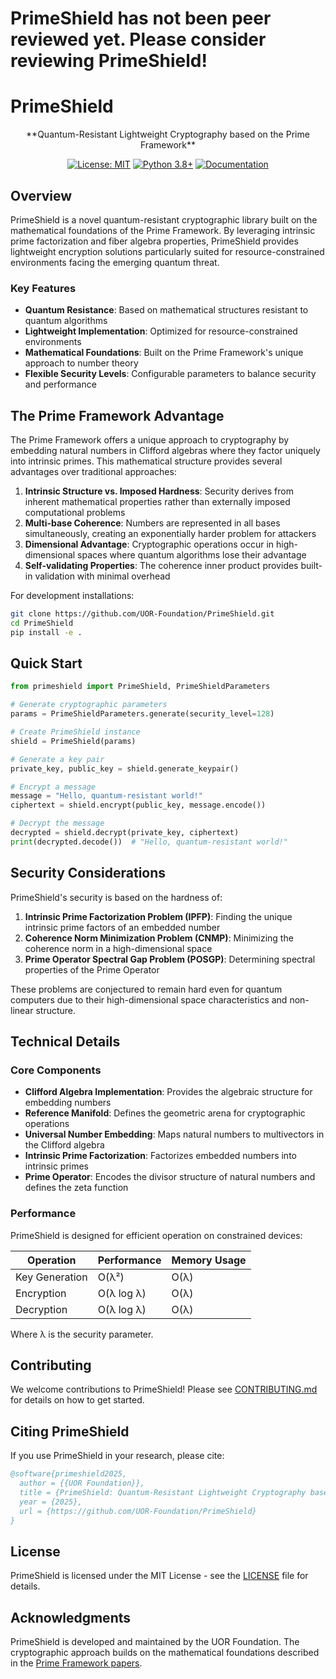 # PrimeShield has not been peer reviewed yet. Please consider reviewing PrimeShield!

# PrimeShield
<div align="center">
**Quantum-Resistant Lightweight Cryptography based on the Prime Framework**

[![License: MIT](https://img.shields.io/badge/License-MIT-blue.svg)](https://opensource.org/licenses/MIT)
[![Python 3.8+](https://img.shields.io/badge/python-3.8+-blue.svg)](https://www.python.org/downloads/)
[![Documentation](https://img.shields.io/badge/docs-latest-brightgreen.svg)](https://uor-foundation.github.io/PrimeShield/)

</div>

## Overview

PrimeShield is a novel quantum-resistant cryptographic library built on the mathematical foundations of the Prime Framework. By leveraging intrinsic prime factorization and fiber algebra properties, PrimeShield provides lightweight encryption solutions particularly suited for resource-constrained environments facing the emerging quantum threat.

### Key Features

- **Quantum Resistance**: Based on mathematical structures resistant to quantum algorithms
- **Lightweight Implementation**: Optimized for resource-constrained environments
- **Mathematical Foundations**: Built on the Prime Framework's unique approach to number theory
- **Flexible Security Levels**: Configurable parameters to balance security and performance

## The Prime Framework Advantage

The Prime Framework offers a unique approach to cryptography by embedding natural numbers in Clifford algebras where they factor uniquely into intrinsic primes. This mathematical structure provides several advantages over traditional approaches:

1. **Intrinsic Structure vs. Imposed Hardness**: Security derives from inherent mathematical properties rather than externally imposed computational problems
2. **Multi-base Coherence**: Numbers are represented in all bases simultaneously, creating an exponentially harder problem for attackers
3. **Dimensional Advantage**: Cryptographic operations occur in high-dimensional spaces where quantum algorithms lose their advantage
4. **Self-validating Properties**: The coherence inner product provides built-in validation with minimal overhead


For development installations:

```bash
git clone https://github.com/UOR-Foundation/PrimeShield.git
cd PrimeShield
pip install -e .
```

## Quick Start

```python
from primeshield import PrimeShield, PrimeShieldParameters

# Generate cryptographic parameters
params = PrimeShieldParameters.generate(security_level=128)

# Create PrimeShield instance
shield = PrimeShield(params)

# Generate a key pair
private_key, public_key = shield.generate_keypair()

# Encrypt a message
message = "Hello, quantum-resistant world!"
ciphertext = shield.encrypt(public_key, message.encode())

# Decrypt the message
decrypted = shield.decrypt(private_key, ciphertext)
print(decrypted.decode())  # "Hello, quantum-resistant world!"
```

## Security Considerations

PrimeShield's security is based on the hardness of:

1. **Intrinsic Prime Factorization Problem (IPFP)**: Finding the unique intrinsic prime factors of an embedded number
2. **Coherence Norm Minimization Problem (CNMP)**: Minimizing the coherence norm in a high-dimensional space
3. **Prime Operator Spectral Gap Problem (POSGP)**: Determining spectral properties of the Prime Operator

These problems are conjectured to remain hard even for quantum computers due to their high-dimensional space characteristics and non-linear structure.

## Technical Details

### Core Components

- **Clifford Algebra Implementation**: Provides the algebraic structure for embedding numbers
- **Reference Manifold**: Defines the geometric arena for cryptographic operations
- **Universal Number Embedding**: Maps natural numbers to multivectors in the Clifford algebra
- **Intrinsic Prime Factorization**: Factorizes embedded numbers into intrinsic primes
- **Prime Operator**: Encodes the divisor structure of natural numbers and defines the zeta function

### Performance

PrimeShield is designed for efficient operation on constrained devices:

| Operation | Performance | Memory Usage |
|-----------|-------------|--------------|
| Key Generation | O(λ²) | O(λ) |
| Encryption | O(λ log λ) | O(λ) |
| Decryption | O(λ log λ) | O(λ) |

Where λ is the security parameter.

## Contributing

We welcome contributions to PrimeShield! Please see [CONTRIBUTING.md](https://github.com/UOR-Foundation/PrimeShield/blob/main/CONTRIBUTING.md) for details on how to get started.

## Citing PrimeShield

If you use PrimeShield in your research, please cite:

```bibtex
@software{primeshield2025,
  author = {{UOR Foundation}},
  title = {PrimeShield: Quantum-Resistant Lightweight Cryptography based on the Prime Framework},
  year = {2025},
  url = {https://github.com/UOR-Foundation/PrimeShield}
}
```

## License

PrimeShield is licensed under the MIT License - see the [LICENSE](https://github.com/UOR-Foundation/PrimeShield/blob/main/LICENSE) file for details.

## Acknowledgments

PrimeShield is developed and maintained by the UOR Foundation. The cryptographic approach builds on the mathematical foundations described in the [Prime Framework papers](https://gist.github.com/afflom/4e13022cc85aaccb93f2438158457ec4#file-intro-md).
